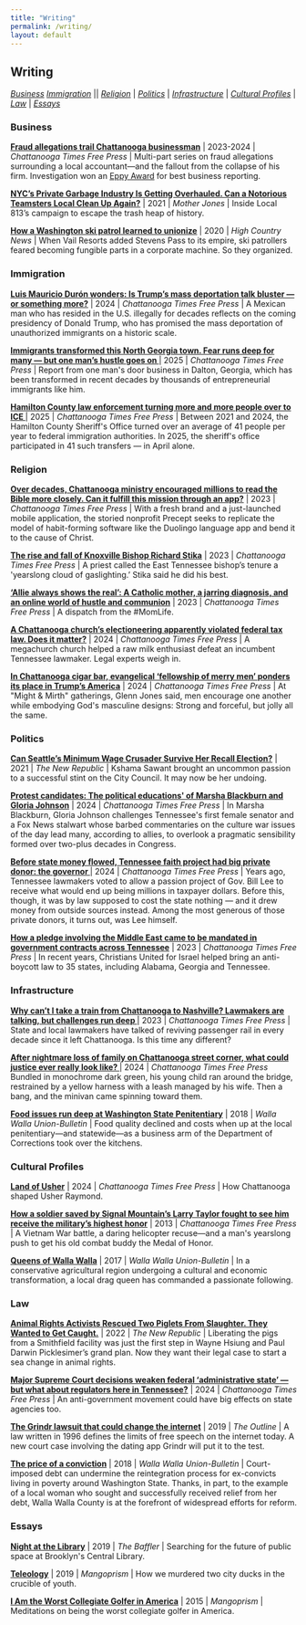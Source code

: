 ```yaml
---
title: "Writing"
permalink: /writing/
layout: default
---
```

## **Writing**
*[Business](#BusinessReporting)* *[Immigration](#ImmigrationReporting)* \|\| *[Religion](#ReligionReporting)* \|  *[Politics](#Politics)* \| *[Infrastructure](#Infrastructure)* \| *[Cultural Profiles](#Culture)*  \| *[Law](#Law)* \| *[Essays](#Essays)*


### <a name="BusinessReporting"><a/>Business

**[Fraud allegations trail Chattanooga businessman](https://www.timesfreepress.com/croft-and-frost/)** \| 2023-2024 \| *Chattanooga Times Free Press* \| Multi-part series on fraud allegations surrounding a local accountant—and the fallout from the collapse of his firm. Investigation won an [Eppy Award](https://www.eppyawards.com/) for best business reporting.

**[NYC’s Private Garbage Industry Is Getting Overhauled. Can a Notorious Teamsters Local Clean Up Again?](https://www.motherjones.com/politics/2021/10/teamsters-local-813-nyc-garbage-mob/)** \|  2021 \| *Mother Jones* \| Inside Local 813’s campaign to escape the trash heap of history.

**[How a Washington ski patrol learned to unionize](https://www.hcn.org/issues/52.7/north-labor-how-a-washington-ski-patrol-learned-to-unionize)** \| 2020 \| *High Country News* \|  When Vail Resorts added Stevens Pass to its empire, ski patrollers feared becoming fungible parts in a corporate machine. So they organized.

### <a name="ImmigrationReporting"><a/>Immigration

**[Luis Mauricio Durón wonders: Is Trump’s mass deportation talk bluster — or something more?](https://www.timesfreepress.com/news/2024/nov/16/in-chattanooga-latino-community-wonders-if-trump/)** \| 2024 \| *Chattanooga Times Free Press* \| A Mexican man who has resided in the U.S. illegally for decades reflects on the coming presidency of Donald Trump, who has promised the mass deportation of unauthorized immigrants on a historic scale.

**[Immigrants transformed this North Georgia town. Fear runs deep for many — but one man’s hustle goes on
](https://www.timesfreepress.com/news/2025/feb/22/immigrants-transformed-this-north-georgia-town/)** \| 2025 \| *Chattanooga Times Free Press* \| Report from one man's door business in Dalton, Georgia, which has been transformed in recent decades by thousands of entrepreneurial immigrants like him.

**[Hamilton County law enforcement turning more and more people over to ICE
](https://www.timesfreepress.com/news/2025/may/10/hamilton-county-law-enforcement-turning-more-and/#/questions)** \| 2025 \| *Chattanooga Times Free Press* \| Between 2021 and 2024, the Hamilton County Sheriff's Office turned over an average of 41 people per year to federal immigration authorities. In 2025, the sheriff's office participated in 41 such transfers — in April alone.

### <a name="ReligionReporting"><a/>Religion

**[Over decades, Chattanooga ministry encouraged millions to read the Bible more closely. Can it fulfill this mission through an app?](https://www.timesfreepress.com/news/2023/dec/16/over-decades-chattanooga-ministry-encouraged/)** \|  2023 \| *Chattanooga Times Free Press* \| With a fresh brand and a just-launched mobile application, the storied nonprofit Precept seeks to replicate the model of habit-forming software like the Duolingo language app and bend it to the cause of Christ.

**[The rise and fall of Knoxville Bishop Richard Stika](https://www.timesfreepress.com/news/2023/jul/08/the-rise-and-fall-of-stika-tfp/)** \|  2023 \| *Chattanooga Times Free Press* \| A priest called the East Tennessee bishop’s tenure a 'yearslong cloud of gaslighting.’ Stika said he did his best.

**[‘Allie always shows the real’: A Catholic mother, a jarring diagnosis, and an online world of hustle and communion](https://www.timesfreepress.com/news/2024/dec/14/allie-always-shows-the-real-a-chattanooga-mother//)** \|  2023 \| *Chattanooga Times Free Press* \| A dispatch from the #MomLife.

**[A Chattanooga church’s electioneering apparently violated federal tax law. Does it matter?](https://www.timesfreepress.com/news/2024/sep/14/a-chattanooga-churchs-electioneering-apparently/#/questions/)** \| 2024 \| *Chattanooga Times Free Press* \| A  megachurch church helped a raw milk enthusiast defeat an incumbent Tennessee lawmaker. Legal experts weigh in.

**[In Chattanooga cigar bar, evangelical ‘fellowship of merry men’ ponders its place in Trump’s America](https://www.timesfreepress.com/news/2024/dec/06/in-chattanooga-cigar-bar-evangelical-fellowship/#/questions)** \|  2024 \| *Chattanooga Times Free Press* \| At "Might & Mirth" gatherings, Glenn Jones said, men encourage one another while embodying God's masculine designs: Strong and forceful, but jolly all the same.

### <a name="Politics"><a/> Politics

**[Can Seattle’s Minimum Wage Crusader Survive Her Recall Election?](https://newrepublic.com/article/164600/kshama-sawant-minimum-wage-recall)** \| 2021 \| *The New Republic* \| Kshama Sawant brought an uncommon passion to a successful stint on the City Council. It may now be her undoing.

**[Protest candidates: The political educations' of Marsha Blackburn and Gloria Johnson](https://www.timesfreepress.com/news/2024/oct/12/protest-candidates-how-marsha-blackburn-and/)** \| 2024 \| *Chattanooga Times Free Press* \| In Marsha Blackburn, Gloria Johnson challenges Tennessee's first female senator and a Fox News stalwart whose barbed commentaries on the culture war issues of the day lead many, according to allies, to overlook a pragmatic sensibility formed over two-plus decades in Congress.

**[Before state money flowed, Tennessee faith project had big private donor: the governor
](https://www.timesfreepress.com/news/2025/apr/26/before-state-money-flowed-tennessee-faith-project/)** \| 2024 \| *Chattanooga Times Free Press* \| Years ago, Tennessee lawmakers voted to allow a passion project of Gov. Bill Lee to receive what would end up being millions in taxpayer dollars. Before this, though, it was by law supposed to cost the state nothing — and it drew money from outside sources instead. Among the most generous of those private donors, it turns out, was Lee himself.

**[How a pledge involving the Middle East came to be mandated in government contracts across Tennessee](https://www.timesfreepress.com/news/2023/jul/29/how-a-pledge-involving-the-middle-east-came-to-be/#/questions)** \| 2023 \|  *Chattanooga Times Free Press* \| In recent years, Christians United for Israel helped bring an anti-boycott law to 35 states, including Alabama, Georgia and Tennessee.

### <a name="Infrastructure"><a/> Infrastructure

**[Why can’t I take a train from Chattanooga to Nashville? Lawmakers are talking, but challenges run deep ](https://www.timesfreepress.com/news/2023/jan/28/why-cant-i-take-a-train-to-nashville-tfp/#/questions)** \| 2023 \|  *Chattanooga Times Free Press* \| State and local lawmakers have talked of reviving passenger rail in every decade since it left Chattanooga. Is this time any different?

**[After nightmare loss of family on Chattanooga street corner, what could justice ever really look like? ](https://www.timesfreepress.com/news/2024/apr/13/a-final-stroll-around-chattanooga-became-a/)**\|  2024  \| *Chattanooga Times Free Press* Bundled in monochrome dark green, his young child ran around the bridge, restrained by a yellow harness with a leash managed by his wife. Then a bang, and the minivan came spinning toward them.

**[Food issues run deep at Washington State Penitentiary](http://www.union-bulletin.com/news/food-issues-run-deep-at-washington-state-penitentiary/article_0da49ace-45c4-11e8-a702-134b28fbc3b2.html)** \| 2018 \| *Walla Walla Union-Bulletin* \| Food quality declined and costs when up at the local penitentiary—and statewide—as a business arm of the Department of Corrections took over the kitchens.

### <a name="Culture"><a/> Cultural Profiles

**[Land of Usher](https://www.timesfreepress.com/news/2024/feb/10/usher-is-performing-at-the-super-bowl-and-he-was/#/questions/4875691)** \| 2024 \|  *Chattanooga Times Free Press* \| How Chattanooga shaped Usher Raymond.

**[How a soldier saved by Signal Mountain’s Larry Taylor fought to see him receive the military’s highest honor](https://www.timesfreepress.com/news/2023/sep/02/how-a-soldier-saved-by-signal-mountains-larry/)** \| 2013 \|  *Chattanooga Times Free Press* \| A Vietnam War battle, a daring helicopter recuse—and a man's yearslong push to get his old combat buddy the Medal of Honor.

**[Queens of Walla Walla](http://www.union-bulletin.com/featured_story/the-queens-of-walla-walla/article_c4c8ec0c-ab9e-11e7-8784-b761518dfb93.html)** \| 2017 \|  *Walla Walla Union-Bulletin* \| In a conservative agricultural region undergoing a cultural and economic transformation, a local drag queen has commanded a passionate following.

### <a name="Law"><a/>Law

**[Animal Rights Activists Rescued Two Piglets From Slaughter. They Wanted to Get Caught.](https://newrepublic.com/article/165468/animal-rights-dxe-smithfield)** \| 2022 \| *The New Republic* \| Liberating the pigs from a Smithfield facility was just the first step in Wayne Hsiung and Paul Darwin Picklesimer’s grand plan. Now they want their legal case to start a sea change in animal rights.

**[Major Supreme Court decisions weaken federal ‘administrative state’ — but what about regulators here in Tennessee?](https://www.timesfreepress.com/news/2024/jul/02/major-supreme-court-decisions-weaken-federal/)** \| 2024 \|  *Chattanooga Times Free Press* \| An anti-government movement could have big effects on state agencies too.

**[The Grindr lawsuit that could change the internet](https://theoutline.com/post/6968/grindr-lawsuit-matthew-herrick?utm_source=)** \| 2019 \| *The Outline* \| A law written in 1996 defines the limits of free speech on the internet today. A new court case involving the dating app Grindr will put it to the test.

**[The price of a conviction](http://www.union-bulletin.com/news/courts_and_crime/the-price-of-a-conviction/article_6b4ced1e-d4c3-11e8-9c5a-f75fc47c39b0.html)** \|  2018 \| *Walla Walla Union-Bulletin* \| Court-imposed debt can undermine the reintegration process for ex-convicts living in poverty around Washington State. Thanks, in part, to the example of a local woman who sought and successfully received relief from her debt, Walla Walla County is at the forefront of widespread efforts for reform.

### <a name="Essays"><a/> Essays

**[Night at the Library](https://thebaffler.com/latest/a-night-at-the-library-schwartz)** \| 2019 \| *The Baffler* \| Searching for the future of public space at Brooklyn's Central Library.  

**[Teleology](https://mangoprism.com/teleology/)** \| 2019 \|  *Mangoprism* \| How we murdered two city ducks in the crucible of youth.

**[I Am the Worst Collegiate Golfer in America](https://mangoprism.com/i-am-the-worst-collegiate-golfer-in-america/)** \| 2015 \| *Mangoprism* \| Meditations on being the worst collegiate golfer in America.

